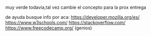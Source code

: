 muy verde todavia,tal vez cambie el concepto para la prox entrega

de ayuda busque info por aca: https://developer.mozilla.org/es/
                              https://www.w3schools.com/
                              https://stackoverflow.com/
                              https://www.freecodecamp.org/ (genios)
